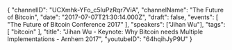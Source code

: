 {
    "channelID": "UCXmhk-YFo_c5luPzRqr7ViA",
    "channelName": "The Future of Bitcoin",
    "date": "2017-07-07T21:30:14.000Z",
    "draft": false,
    "events": [
        "The Future of Bitcoin Conference 2017"
    ],
    "speakers": ["Jihan Wu"],
    "tags": [
        "bitcoin"
    ],
    "title": "Jihan Wu - Keynote: Why Bitcoin needs Multiple Implementations - Arnhem 2017",
    "youtubeID": "64hqihJyP9U"
}
